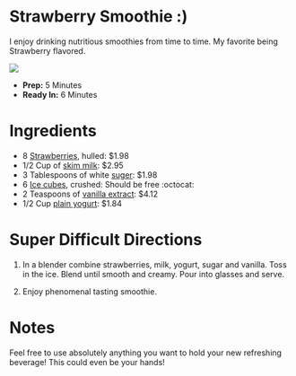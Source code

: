 # Strawberry Smoothie :)
 
I enjoy drinking nutritious smoothies from time to time. My favorite being Strawberry flavored.

![](https://images.media-allrecipes.com/userphotos/720x405/416503.jpg)

- **Prep:** 5 Minutes
- **Ready In:** 6 Minutes

# Ingredients

- 8 [Strawberries](https://grocery.walmart.com/ip/Great-Value-Frozen-Whole-Strawberries-16-oz/10543663?wmlspartner=wlpa&selectedSellerId=0&wl13=2021&adid=2222222242031972803&wmlspartner=wmtlabs&wl0=&wl1=g&wl2=c&wl3=367924779288&wl4=pla-351907069918&wl5=9002175&wl6=&wl7=&wl8=&wl9=pla&wl10=120643079&wl11=local&wl12=10543663&wl13=2021&veh=sem_LIA&gclid=CjwKCAjw8ZHsBRA6EiwA7hw_sX0T8M6w3hxk27_RZzvS_u4N67Mqex4w8m7s-RLroO2R1T0_JoFDKxoCw0QQAvD_BwE&gclsrc=aw.ds), hulled: $1.98
- 1/2 Cup of [skim milk](https://grocery.walmart.com/ip/Great-Value-Fat-Free-Milk-1-Gallon-128-Fl-Oz/10450117): $2.95
- 3 Tablespoons of white [suger](https://grocery.walmart.com/ip/Great-Value-Pure-Granulated-Sugar-4-lb/10315162): $1.98
- 6 [Ice cubes](https://www.instructables.com/id/DIY-ice-cubes/), crushed: Should be free :octocat: 
- 2 Teaspoons of [vanilla extract](https://grocery.walmart.com/ip/Great-Value-Pure-Vanilla-Extract-1-fl-oz/21368021): $4.12
- 1/2 Cup [plain yogurt](https://grocery.walmart.com/ip/Great-Value-Plain-Nonfat-Yogurt-32-oz/10450107): $1.84

# Super Difficult Directions

1. In a blender combine strawberries, milk, yogurt, sugar and vanilla. Toss in the ice. Blend until smooth and creamy. Pour into glasses and serve.

2. Enjoy phenomenal tasting smoothie.

# Notes
Feel free to use absolutely anything you want to hold your new refreshing beverage! This could even be your hands! 
